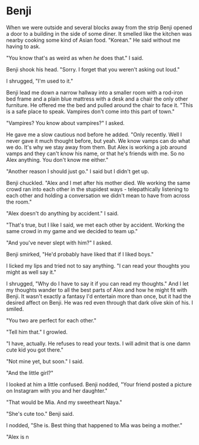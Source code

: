 # Benji
When we were outside and several blocks away from the strip Benji opened a door to a building in the side of some diner.  It smelled like the kitchen was nearby cooking some kind of Asian food.  "Korean."  He said without me having to ask.

"You know that's as weird as when _he_ does that."  I said.

Benji shook his head.  "Sorry.  I forget that you weren't asking out loud."

I shrugged, "I'm used to it."  

Benji lead me down a narrow hallway into a smaller room with a rod-iron bed frame and a plain blue mattress with a desk and a chair the only other furniture.  He offered me the bed and pulled around the chair to face it.  "This is a safe place to speak.  Vampires don't come into this part of town."

"Vampires?  You know about vampires?"  I asked.

He gave me a slow cautious nod before he added.  "Only recently.  Well I never gave it much thought before, but yeah.  We know vamps can do what we do.  It's why we stay away from them.  But Alex is working a job around vamps and they can't know his name, or that he's friends with me.  So no Alex anything.  You don't know me either."

"Another reason I should just go."  I said but I didn't get up.

Benji chuckled.  "Alex and I met after his mother died.  We working the same crowd ran into each other in the stupidest ways - telepathically listening to each other and holding a conversation we didn't mean to have from across the room."

"Alex doesn't do anything by accident."  I said.

"That's true, but I like I said, we met each other by accident.  Working the same crowd in my game and we decided to team up."

"And you've never slept with him?" I asked.

Benji smirked, "He'd probably have liked that if I liked boys."

I licked my lips and tried not to say anything.  "I can read your thoughts you might as well say it."

I shrugged, "Why do I have to say it if you can read my thoughts."  And I let my thoughts wander to all the best parts of Alex and how he might fit with Benji.  It wasn't exactly a fantasy I'd entertain more than once, but it had the desired affect on Benji.  He was red even through that dark olive skin of his.  I smiled.

"You two are perfect for each other."

"Tell him that."  I growled.

"I have, actually.  He refuses to read your texts.  I will admit that is one damn cute kid you got there."

"Not mine yet, but soon."  I said.  

"And the little girl?"

I looked at him a little confused.  Benji nodded, "Your friend posted a picture on Instagram with you and her daughter."

"That would be Mia.  And my sweetheart Naya."

"She's cute too."  Benji said.

I nodded, "She is.  Best thing that happened to Mia was being a mother."

"Alex is n
<!--stackedit_data:
eyJoaXN0b3J5IjpbLTc3MzczMDk2LC0xMzA4MjMxNTExXX0=
-->